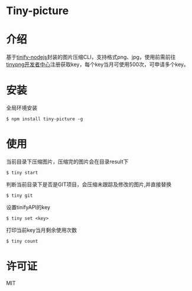 
# Tiny-picture
# 介绍
基于[tinify-nodejs](https://github.com/tinify/tinify-nodejs)封装的图片压缩CLI，支持格式png、jpg，使用前需前往[tinypng开发者中心](https://tinypng.com/developers)注册获取key，每个key当月可使用500次，可申请多个key。
# 安装

全局环境安装

    $ npm install tiny-picture -g


# 使用

当前目录下压缩图片，压缩完的图片会在目录result下

    $ tiny start

 判断当前目录下是否是GIT项目，会压缩未跟踪及修改的图片,并直接替换

    $ tiny git

设置tinifyAPI的key

    $ tiny set <key>

 打印当前key当月剩余使用次数

    $ tiny count
# 许可证
MIT
